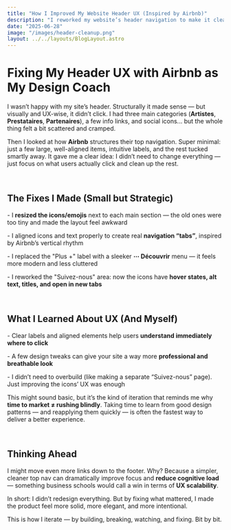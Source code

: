 ```yaml
---
title: "How I Improved My Website Header UX (Inspired by Airbnb)"
description: "I reworked my website’s header navigation to make it cleaner and more intuitive. Inspired by Airbnb, I simplified categories, resized icons, and fixed the social links UX."
date: "2025-06-28"
image: "/images/header-cleanup.png"
layout: ../../layouts/BlogLayout.astro
---
```


<h1 class="text-3xl font-bold mb-6">Fixing My Header UX with Airbnb as My Design Coach</h1>

<p>I wasn’t happy with my site’s header. Structurally it made sense — but visually and UX-wise, it didn’t click. I had three main categories (<strong>Artistes</strong>, <strong>Prestataires</strong>, <strong>Partenaires</strong>), a few info links, and social icons... but the whole thing felt a bit scattered and cramped.</p>

<p>Then I looked at how <strong>Airbnb</strong> structures their top navigation. Super minimal: just a few large, well-aligned items, intuitive labels, and the rest tucked smartly away. It gave me a clear idea: I didn’t need to change everything — just focus on what users actually click and clean up the rest.</p>

&nbsp;

<h2 class="text-xl font-semibold mb-4 mt-10">The Fixes I Made (Small but Strategic)</h2>

<p>- I <strong>resized the icons/emojis</strong> next to each main section — the old ones were too tiny and made the layout feel awkward</p>
<p>- I aligned icons and text properly to create real <strong>navigation “tabs”</strong>, inspired by Airbnb’s vertical rhythm</p>
<p>- I replaced the "Plus +" label with a sleeker <strong>⋯ Découvrir</strong> menu — it feels more modern and less cluttered</p>
<p>- I reworked the "Suivez-nous" area: now the icons have <strong>hover states, alt text, titles, and open in new tabs</strong></p>

&nbsp;

<h2 class="text-xl font-semibold mb-4 mt-10">What I Learned About UX (And Myself)</h2>

<p>- Clear labels and aligned elements help users <strong>understand immediately where to click</strong></p>
<p>- A few design tweaks can give your site a way more <strong>professional and breathable look</strong></p>
<p>- I didn’t need to overbuild (like making a separate “Suivez-nous” page). Just improving the icons’ UX was enough</p>

<p>This might sound basic, but it’s the kind of iteration that reminds me why <strong>time to market ≠ rushing blindly</strong>. Taking time to learn from good design patterns — and reapplying them quickly — is often the fastest way to deliver a better experience.</p>

&nbsp;

<h2 class="text-xl font-semibold mb-4 mt-10">Thinking Ahead</h2>

<p>I might move even more links down to the footer. Why? Because a simpler, cleaner top nav can dramatically improve focus and <strong>reduce cognitive load</strong> — something business schools would call a win in terms of <strong>UX scalability</strong>.</p>

<p>In short: I didn’t redesign everything. But by fixing what mattered, I made the product feel more solid, more elegant, and more intentional.</p>

<p>This is how I iterate — by building, breaking, watching, and fixing. Bit by bit.</p>

&nbsp;

